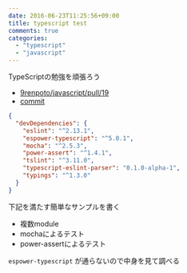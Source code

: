 ```yaml
---
date: 2016-06-23T11:25:56+09:00
title: typescript test
comments: true
categories:
  - "typescript"
  - "javascript"
---
```


TypeScriptの勉強を頑張ろう

- [9renpoto/javascript/pull/19](https://github.com/9renpoto/javascript/pull/19)
- [commit](https://github.com/9renpoto/javascript/tree/fbb4448064f42461936bb02b792e9a6ec4f8c189)

```json
{
  "devDependencies": {
    "eslint": "^2.13.1",
    "espower-typescript": "^5.0.1",
    "mocha": "^2.5.3",
    "power-assert": "^1.4.1",
    "tslint": "^3.11.0",
    "typescript-eslint-parser": "0.1.0-alpha-1",
    "typings": "^1.3.0"
  }
}
```

下記を満たす簡単なサンプルを書く

- 複数module
- mochaによるテスト
- power-assertによるテスト

`espower-typescript` が通らないので中身を見て調べる
